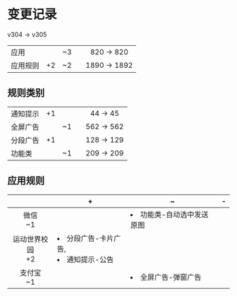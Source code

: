 # 变更记录

v304 -> v305

||||||
|-|:-:|:-:|:-:|:-:|
|应用||~3||820 -> 820|
|应用规则|+2|~2||1890 -> 1892|

## 规则类别

||||||
|-|:-:|:-:|:-:|:-:|
|通知提示|+1|||44 -> 45|
|全屏广告||~1||562 -> 562|
|分段广告|+1|||128 -> 129|
|功能类||~1||209 -> 209|

## 应用规则

||+|~|-|
|:-:|-|-|-|
|微信<br>~1||<li>功能类-自动选中发送原图||
|运动世界校园<br>+2|<li>分段广告-卡片广告,<li>通知提示-公告|||
|支付宝<br>~1||<li>全屏广告-弹窗广告||
